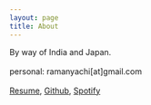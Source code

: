 ```yaml
---
layout: page
title: About
---
```

By way of India and Japan.<br/>
<br/>
personal: ramanyachi[at]gmail.com<br/>
<br/>
[Resume](https://r-ym.github.io/resume/resume.pdf), [Github](https://github.com/r-ym), [Spotify](https://open.spotify.com/user/12183531592?si=nT6RQpA-TFS4TrjuIYmwlQ)